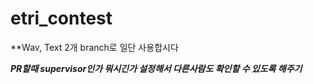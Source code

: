 # etri_contest


**Wav, Text 2개 branch로 일단 사용합시다

***PR할때 supervisor인가 뭐시긴가 설정해서 다른사람도 확인할 수 있도록 해주기***

